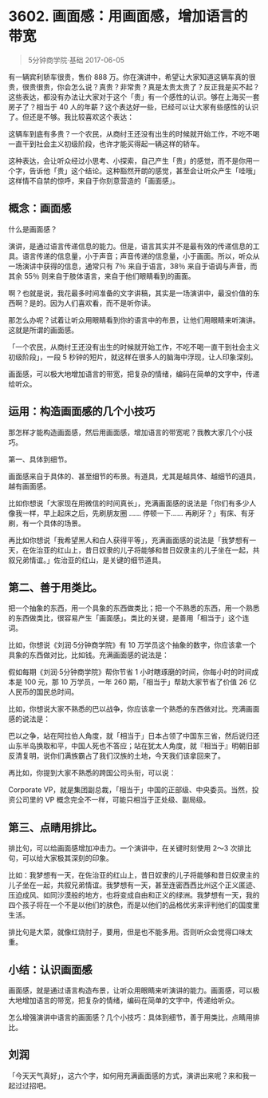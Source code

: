 # 3602. 画面感：用画面感，增加语言的带宽
> 5分钟商学院·基础
2017-06-05

有一辆宾利轿车很贵，售价 888 万。你在演讲中，希望让大家知道这辆车真的很贵，很贵很贵，你会怎么说？真贵？非常贵？真是太贵太贵了？反正我是买不起？这些表达，都没有办法让大家对于这个「贵」有一个感性的认识。够在上海买一套房子了？相当于 40 人的年薪？这个表达好一些，已经可以让大家有些感性的认识了。但还是不够。我比较喜欢这个表达：

这辆车到底有多贵？一个农民，从商纣王还没有出生的时候就开始工作，不吃不喝一直干到社会主义初级阶段，也许才能买得起一辆这样的轿车。

这种表达，会让听众经过小思考、小探索，自己产生「贵」的感觉，而不是你用一个字，告诉他「贵」这个结论。这种豁然开朗的感觉，甚至会让听众产生「哇哦」这样情不自禁的惊呼，来自于你刻意营造的「画面感」。

## 概念：画面感
什么是画面感？

演讲，是通过语言传递信息的能力。但是，语言其实并不是最有效的传递信息的工具。语言传递的信息量，小于声音；声音传递的信息量，小于画面。所以，听众从一场演讲中获得的信息，通常只有 7％ 来自于语言，38％ 来自于语调与声音，而其余 55％ 则来自于肢体语言，来自于他们眼睛看到的画面。

啊？也就是说，我花最多时间准备的文字讲稿，其实是一场演讲中，最没价值的东西啊？是的。因为人们喜欢看，而不是听你读。

那怎么办呢？试着让听众用眼睛看到你的语言中的布景，让他们用眼睛来听演讲。这就是所谓的画面感。

「一个农民，从商纣王还没有出生的时候就开始工作，不吃不喝一直干到社会主义初级阶段」，一段 5 秒钟的短片，就这样在很多人的脑海中浮现，让人印象深刻。

画面感，可以极大地增加语言的带宽，把复杂的情绪，编码在简单的文字中，传递给听众。

## 运用：构造画面感的几个小技巧
那怎样才能构造画面感，然后用画面感，增加语言的带宽呢？我教大家几个小技巧。

第一、具体到细节。

画面感来自于具体的、甚至细节的布景。有道具，尤其是越具体、越细节的道具，越有画面感。

比如你想说「大家现在用微信的时间真长」，充满画面感的说法是「你们有多少人像我一样，早上起床之后，先刷朋友圈 …… 停顿一下…… 再刷牙？」有床、有牙刷，有一个具体的场景。

再比如你想说「我希望黑人和白人获得平等」，充满画面感的说法是「我梦想有一天，在佐治亚的红山上，昔日奴隶的儿子将能够和昔日奴隶主的儿子坐在一起，共叙兄弟情谊。」佐治亚的红山，是关键的细节道具。

## 第二、善于用类比。
把一个抽象的东西，用一个具象的东西做类比；把一个不熟悉的东西，用一个熟悉的东西做类比，很容易产生「画面感」。类比的关键，是善用「相当于」这个连词。

比如，你想说《刘润·5分钟商学院》有 10 万学员这个抽象的数字，你应该拿一个具象的东西做对比，比如钱。充满画面感的说法是：

假如每期《刘润·5分钟商学院》帮你节省 1 小时瞎琢磨的时间，你每小时的时间成本是 100 元，那 10 万学员，一年 260 期，「相当于」帮助大家节省了价值 26 亿人民币的国民总时间。

比如，你想说大家不熟悉的巴以战争，你应该拿一个熟悉的东西做对比。充满画面感的说法是：

巴以之争，站在阿拉伯人角度，就「相当于」日本占领了中国东三省，然后说归还山东半岛换取和平，中国人死也不答应；站在犹太人角度，就『相当于』明朝旧部反清复明，说你们满族霸占了我们汉族的土地，今天我们该拿回来了。

再比如，你提到大家不熟悉的跨国公司头衔，可以说：

Corporate VP，就是集团副总裁，「相当于」中国的正部级、中央委员。当然，投资公司里的 VP 概念完全不一样，可能只相当于正处级、副局级。

## 第三、点睛用排比。
排比句，可以给画面感增加冲击力。一个演讲中，在关键时刻使用 2～3 次排比句，可以给大家极其深刻的印象。

比如：我梦想有一天，在佐治亚的红山上，昔日奴隶的儿子将能够和昔日奴隶主的儿子坐在一起，共叙兄弟情谊。我梦想有一天，甚至连密西西比州这个正义匿迹、压迫成风、如同沙漠般的地方，也将变成自由和正义的绿洲。我梦想有一天，我的四个孩子将在一个不是以他们的肤色，而是以他们的品格优劣来评判他们的国度里生活。

排比句是大菜，就像红烧肘子，要用，但是也不能多用。否则听众会觉得口味太重。

## 小结：认识画面感
画面感，就是通过语言构造布景，让听众用眼睛来听演讲的能力。画面感，可以极大地增加语言的带宽，把复杂的情绪，编码在简单的文字中，传递给听众。

怎么增强演讲中语言的画面感？几个小技巧：具体到细节，善于用类比，点睛用排比。

## 刘润
「今天天气真好」，这六个字，如何用充满画面感的方式，演讲出来呢？来和我一起过过招吧。



